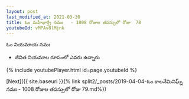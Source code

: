 ```yaml
---
layout: post
last_modified_at: 2021-03-30
title: ఓం మహీభార్త్రే నమః   - 1008 రోజుల తపస్సులో రోజు  78
youtubeId: vMPAv8lMjnk
---
```

 
 
 ఓం నియమాయ నమః  
 
 -  జీవిత నియమాల రూపంలో ఎవరు ఉన్నారు 
 
  
 
  
 
 
 
 
 
 


{% include youtubePlayer.html id=page.youtubeId %}
 
[Next]({{ site.baseurl }}{% link  split2/_posts/2019-04-04-ఓం కాలనేమినిఘ్న్ నమః   - 1008 రోజుల తపస్సులో రోజు  79.md%})
 
